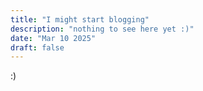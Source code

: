 ```yaml
---
title: "I might start blogging"
description: "nothing to see here yet :)"
date: "Mar 10 2025"
draft: false
---
```


:)